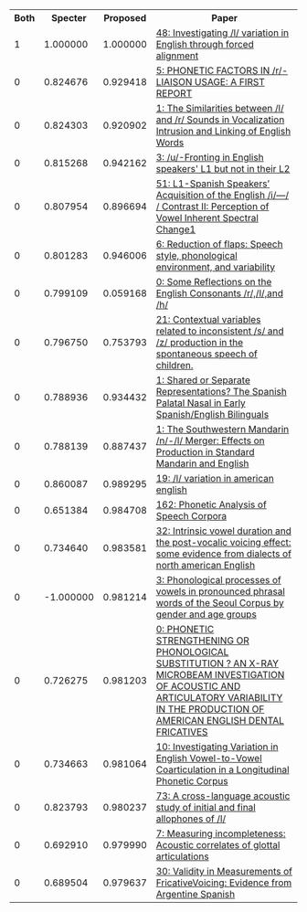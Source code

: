 <html><table><tr>
<th>Both</th>
<th>Specter</th>
<th>Proposed</th>
<th>Paper</th>
</tr>
<tr>
<td>1</td>
<td>1.000000</td>
<td>1.000000</td>
<td><a href="https://www.semanticscholar.org/paper/e68ec9de8a045fa82e3d94347eb3b7fc2be50a27">48: Investigating /l/ variation in English through forced alignment</a></td>
</tr>
<tr>
<td>0</td>
<td>0.824676</td>
<td>0.929418</td>
<td><a href="https://www.semanticscholar.org/paper/7220a9f7978940de0d06dc0622154383750030bf">5: PHONETIC FACTORS IN /r/-LIAISON USAGE: A FIRST REPORT</a></td>
</tr>
<tr>
<td>0</td>
<td>0.824303</td>
<td>0.920902</td>
<td><a href="https://www.semanticscholar.org/paper/c6b20a37c04e2874dfdb40b425820466fe8f9c92">1: The Similarities between /l/ and /r/ Sounds in Vocalization Intrusion and Linking of English Words</a></td>
</tr>
<tr>
<td>0</td>
<td>0.815268</td>
<td>0.942162</td>
<td><a href="https://www.semanticscholar.org/paper/104ab46e5ce969351b40c9631b52e6b375ff70bb">3: /u/-Fronting in English speakers' L1 but not in their L2</a></td>
</tr>
<tr>
<td>0</td>
<td>0.807954</td>
<td>0.896694</td>
<td><a href="https://www.semanticscholar.org/paper/dcfe6325f8110ec47f52ee49c3fb7a2cc60894d2">51: L1-Spanish Speakers’ Acquisition of the English /i/—/ / Contrast II: Perception of Vowel Inherent Spectral Change1</a></td>
</tr>
<tr>
<td>0</td>
<td>0.801283</td>
<td>0.946006</td>
<td><a href="https://www.semanticscholar.org/paper/41cce0ecc82dd7fd03b8cc827521789b648b8a82">6: Reduction of flaps: Speech style, phonological environment, and variability</a></td>
</tr>
<tr>
<td>0</td>
<td>0.799109</td>
<td>0.059168</td>
<td><a href="https://www.semanticscholar.org/paper/480aa7c60f8bf55e848e03d20d02e160fbaab7ea">0: Some Reflections on the English Consonants /r/,/l/,and /h/</a></td>
</tr>
<tr>
<td>0</td>
<td>0.796750</td>
<td>0.753793</td>
<td><a href="https://www.semanticscholar.org/paper/39e7a64e2eb875eb090d62d074815bb050d3bcda">21: Contextual variables related to inconsistent /s/ and /z/ production in the spontaneous speech of children.</a></td>
</tr>
<tr>
<td>0</td>
<td>0.788936</td>
<td>0.934432</td>
<td><a href="https://www.semanticscholar.org/paper/eada11098d21824a0f0da4de8beb5699e6409e8e">1: Shared or Separate Representations? The Spanish Palatal Nasal in Early Spanish/English Bilinguals</a></td>
</tr>
<tr>
<td>0</td>
<td>0.788139</td>
<td>0.887437</td>
<td><a href="https://www.semanticscholar.org/paper/36b4e2f464d5058626fbae84dea99aabf1a509dc">1: The Southwestern Mandarin /n/-/l/ Merger: Effects on Production in Standard Mandarin and English</a></td>
</tr>
<tr>
<td>0</td>
<td>0.860087</td>
<td>0.989295</td>
<td><a href="https://www.semanticscholar.org/paper/3ca892e1e77b4f894b91d220cc2bfce961c69434">19: /l/ variation in american english</a></td>
</tr>
<tr>
<td>0</td>
<td>0.651384</td>
<td>0.984708</td>
<td><a href="https://www.semanticscholar.org/paper/98690f96601d4352e4ab9dbade71c16a68fec37f">162: Phonetic Analysis of Speech Corpora</a></td>
</tr>
<tr>
<td>0</td>
<td>0.734640</td>
<td>0.983581</td>
<td><a href="https://www.semanticscholar.org/paper/3c1accb6d7a6632d8f6b46ac98ca4c8a859f249e">32: Intrinsic vowel duration and the post-vocalic voicing effect: some evidence from dialects of north american English</a></td>
</tr>
<tr>
<td>0</td>
<td>-1.000000</td>
<td>0.981214</td>
<td><a href="https://www.semanticscholar.org/paper/bf0418c953df08116f703de8bc8002b5c1f3f879">3: Phonological processes of vowels in pronounced phrasal words of the Seoul Corpus by gender and age groups</a></td>
</tr>
<tr>
<td>0</td>
<td>0.726275</td>
<td>0.981203</td>
<td><a href="https://www.semanticscholar.org/paper/b62eb883c800e8336e973d52d80b3de78ea321b4">0: PHONETIC STRENGTHENING OR PHONOLOGICAL SUBSTITUTION ? AN X-RAY MICROBEAM INVESTIGATION OF ACOUSTIC AND ARTICULATORY VARIABILITY IN THE PRODUCTION OF AMERICAN ENGLISH DENTAL FRICATIVES</a></td>
</tr>
<tr>
<td>0</td>
<td>0.734663</td>
<td>0.981064</td>
<td><a href="https://www.semanticscholar.org/paper/1a4fb46971558b7962ad8a4a11f095ad55ff3ae2">10: Investigating Variation in English Vowel-to-Vowel Coarticulation in a Longitudinal Phonetic Corpus</a></td>
</tr>
<tr>
<td>0</td>
<td>0.823793</td>
<td>0.980237</td>
<td><a href="https://www.semanticscholar.org/paper/0daccf8bf66ca9323669880a3866b7023e341986">73: A cross-language acoustic study of initial and final allophones of /l/</a></td>
</tr>
<tr>
<td>0</td>
<td>0.692910</td>
<td>0.979990</td>
<td><a href="https://www.semanticscholar.org/paper/7ca4dc21d73794383a9a860559495f22f5681b31">7: Measuring incompleteness: Acoustic correlates of glottal articulations</a></td>
</tr>
<tr>
<td>0</td>
<td>0.689504</td>
<td>0.979637</td>
<td><a href="https://www.semanticscholar.org/paper/9bfb814aaffb8b746a479829bae70497eb4285bd">30: Validity in Measurements of FricativeVoicing: Evidence from Argentine Spanish</a></td>
</tr>
</table></html>
